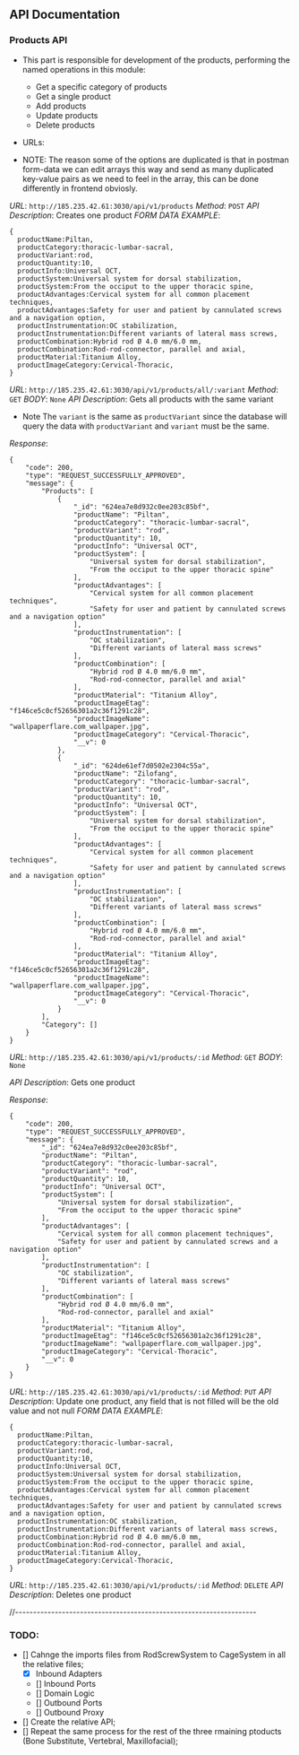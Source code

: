 ## API Documentation

### Products API
- This part is responsible for development of the products, performing the named operations in this module:
  - Get a specific category of products
  - Get a single product
  - Add products
  - Update products
  - Delete products

- URLs:
- NOTE: The reason some of the options are duplicated is that in postman form-data we can edit arrays this way and send as many duplicated key-value pairs as we need to feel in the array, this can be done differently in frontend obviosly.

_URL_: `http://185.235.42.61:3030/api/v1/products`
_Method_: `POST`
_API Description_: Creates one product
_FORM DATA EXAMPLE_:
```
{
  productName:Piltan,
  productCategory:thoracic-lumbar-sacral,
  productVariant:rod,
  productQuantity:10,
  productInfo:Universal OCT,
  productSystem:Universal system for dorsal stabilization,
  productSystem:From the occiput to the upper thoracic spine,
  productAdvantages:Cervical system for all common placement techniques,
  productAdvantages:Safety for user and patient by cannulated screws and a navigation option,
  productInstrumentation:OC stabilization,
  productInstrumentation:Different variants of lateral mass screws,
  productCombination:Hybrid rod Ø 4.0 mm/6.0 mm,
  productCombination:Rod-rod-connector, parallel and axial,
  productMaterial:Titanium Alloy,
  productImageCategory:Cervical-Thoracic,
}
```

_URL_: `http://185.235.42.61:3030/api/v1/products/all/:variant`
_Method_: `GET`
_BODY_: `None`
_API Description_: Gets all products with the same variant

- Note The `variant` is the same as `productVariant` since the database will query the data with `productVariant` and `variant` must be the same.

_Response_:
```
{
    "code": 200,
    "type": "REQUEST_SUCCESSFULLY_APPROVED",
    "message": {
        "Products": [
            {
                "_id": "624ea7e8d932c0ee203c85bf",
                "productName": "Piltan",
                "productCategory": "thoracic-lumbar-sacral",
                "productVariant": "rod",
                "productQuantity": 10,
                "productInfo": "Universal OCT",
                "productSystem": [
                    "Universal system for dorsal stabilization",
                    "From the occiput to the upper thoracic spine"
                ],
                "productAdvantages": [
                    "Cervical system for all common placement techniques",
                    "Safety for user and patient by cannulated screws and a navigation option"
                ],
                "productInstrumentation": [
                    "OC stabilization",
                    "Different variants of lateral mass screws"
                ],
                "productCombination": [
                    "Hybrid rod Ø 4.0 mm/6.0 mm",
                    "Rod-rod-connector, parallel and axial"
                ],
                "productMaterial": "Titanium Alloy",
                "productImageEtag": "f146ce5c0cf52656301a2c36f1291c28",
                "productImageName": "wallpaperflare.com_wallpaper.jpg",
                "productImageCategory": "Cervical-Thoracic",
                "__v": 0
            },
            {
                "_id": "624de61ef7d0502e2304c55a",
                "productName": "Zilofang",
                "productCategory": "thoracic-lumbar-sacral",
                "productVariant": "rod",
                "productQuantity": 10,
                "productInfo": "Universal OCT",
                "productSystem": [
                    "Universal system for dorsal stabilization",
                    "From the occiput to the upper thoracic spine"
                ],
                "productAdvantages": [
                    "Cervical system for all common placement techniques",
                    "Safety for user and patient by cannulated screws and a navigation option"
                ],
                "productInstrumentation": [
                    "OC stabilization",
                    "Different variants of lateral mass screws"
                ],
                "productCombination": [
                    "Hybrid rod Ø 4.0 mm/6.0 mm",
                    "Rod-rod-connector, parallel and axial"
                ],
                "productMaterial": "Titanium Alloy",
                "productImageEtag": "f146ce5c0cf52656301a2c36f1291c28",
                "productImageName": "wallpaperflare.com_wallpaper.jpg",
                "productImageCategory": "Cervical-Thoracic",
                "__v": 0
            }
        ],
        "Category": []
    }
}
```

_URL_: `http://185.235.42.61:3030/api/v1/products/:id`
_Method_: `GET`
_BODY_: `None`

_API Description_: Gets one product

_Response_:
```
{
    "code": 200,
    "type": "REQUEST_SUCCESSFULLY_APPROVED",
    "message": {
        "_id": "624ea7e8d932c0ee203c85bf",
        "productName": "Piltan",
        "productCategory": "thoracic-lumbar-sacral",
        "productVariant": "rod",
        "productQuantity": 10,
        "productInfo": "Universal OCT",
        "productSystem": [
            "Universal system for dorsal stabilization",
            "From the occiput to the upper thoracic spine"
        ],
        "productAdvantages": [
            "Cervical system for all common placement techniques",
            "Safety for user and patient by cannulated screws and a navigation option"
        ],
        "productInstrumentation": [
            "OC stabilization",
            "Different variants of lateral mass screws"
        ],
        "productCombination": [
            "Hybrid rod Ø 4.0 mm/6.0 mm",
            "Rod-rod-connector, parallel and axial"
        ],
        "productMaterial": "Titanium Alloy",
        "productImageEtag": "f146ce5c0cf52656301a2c36f1291c28",
        "productImageName": "wallpaperflare.com_wallpaper.jpg",
        "productImageCategory": "Cervical-Thoracic",
        "__v": 0
    }
}
```

_URL_: `http://185.235.42.61:3030/api/v1/products/:id`
_Method_: `PUT`
_API Description_: Update one product, any field that is not filled will be the old value and not null
_FORM DATA EXAMPLE_:
```
{
  productName:Piltan,
  productCategory:thoracic-lumbar-sacral,
  productVariant:rod,
  productQuantity:10,
  productInfo:Universal OCT,
  productSystem:Universal system for dorsal stabilization,
  productSystem:From the occiput to the upper thoracic spine,
  productAdvantages:Cervical system for all common placement techniques,
  productAdvantages:Safety for user and patient by cannulated screws and a navigation option,
  productInstrumentation:OC stabilization,
  productInstrumentation:Different variants of lateral mass screws,
  productCombination:Hybrid rod Ø 4.0 mm/6.0 mm,
  productCombination:Rod-rod-connector, parallel and axial,
  productMaterial:Titanium Alloy,
  productImageCategory:Cervical-Thoracic,
}
```

_URL_: `http://185.235.42.61:3030/api/v1/products/:id`
_Method_: `DELETE`
_API Description_: Deletes one product








//-------------------------------------------------------------------

### TODO:
  - [] Cahnge the imports files from RodScrewSystem to CageSystem in all the relative files;
    - [X] Inbound Adapters
    - [] Inbound Ports
    - [] Domain Logic
    - [] Outbound Ports
    - [] Outbound Proxy
  - [] Create the relative API;
  - [] Repeat the same process for the rest of the three rmaining ptoducts (Bone Substitute, Vertebral, Maxillofacial);